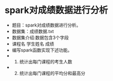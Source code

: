 # spark对成绩数据进行分析

* 题目：spark对成绩数据进行分析。 
* 数据集：成绩数据.txt
* 数据集介绍:数据包含3个字段
* 课程名	学生姓名	成绩
* 编写spark函数实现下述功能。
* 1. 统计出每门课程的考生人数
* 2. 统计出每门课程的平均分和最高分
